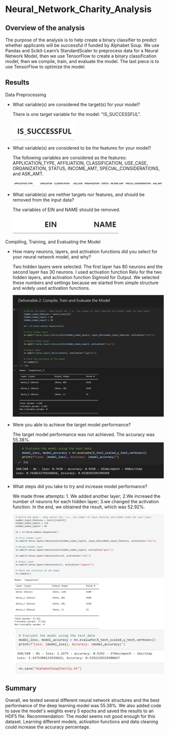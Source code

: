 # Neural_Network_Charity_Analysis
## Overview of the analysis 
The purpose of the analysis is to help create a binary classifier to predict whether applicants will be successful if funded by Alphabet Soup. We use Pandas and Scikit-Learn’s StandardScaler to preprocess data for a Neural Network Model, then we use TensorFlow to create a binary classification model, then we compile, train, and evaluate the model. The last piece is to use TensorFlow to optimize the model. 

## Results 

Data Preprocessing
* What variable(s) are considered the target(s) for your model?

    There is one target variable for the model: "IS_SUCCESSFUL". 

    ![Alt text](Pictures/1.PNG)
* What variable(s) are considered to be the features for your model?

    The following variables are considered as the features:
APPLICATION_TYPE, 
AFFILIATION, 
CLASSIFICATION, 
USE_CASE, 
ORGANIZATION, 
STATUS, 
INCOME_AMT,
SPECIAL_CONSIDERATIONS, 
and ASK_AMT. 

    ![Alt text](Pictures/2.PNG)
* What variable(s) are neither targets nor features, and should be removed from the input data?

    The variables of EIN and NAME should be removed.  
![Alt text](Pictures/3.PNG)

Compiling, Training, and Evaluating the Model
* How many neurons, layers, and activation functions did you select for your neural network model, and why? 

    Two hidden layers were selected. The first layer has 80 neurons and the second layer has 30 neurons. I used activation function Relu for the two hidden layers, and activation function Sigmoid for Output. We selected these numbers and settings because we started from simple structure and widely used activation functions. 

    ![Alt text](Pictures/4.png)

* Were you able to achieve the target model performance?

    The target model performance was not achieved. The accuracy was 55.38%. 
        ![Alt text](Pictures/5.png)
* What steps did you take to try and increase model performance?

    We made three attempts: 1. We added another layer; 2.We increaed the number of neurons for each hidden layer; 3.we changed the activation function. In the end, we obtained the result, which was 52.92%. 

    ![Alt text](Pictures/6.PNG)
    ![Alt text](Pictures/7.PNG)
## Summary

Overall, we tested several different neural network structures and the best performance of the deep learning model was 55.38%. We also added code to save the model's weights every 5 epochs and saved the results to an HDF5 file. Recommendation: The model seems not good enough for this dataset. Learning different models, activaiton functions and data cleaning could increase the accuracy percentage. 